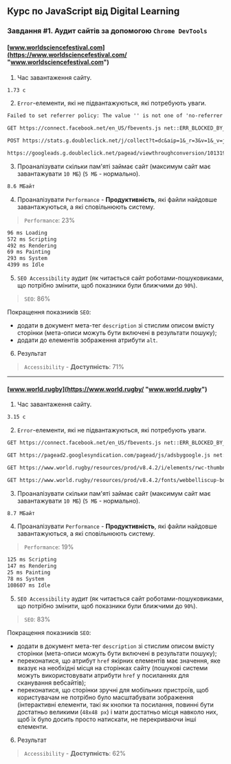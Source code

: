 ## Курс по JavaScript від Digital Learning

### Завдання #1. Аудит сайтів за допомогою `Chrome DevTools`

#### [www.worldsciencefestival.com](https://www.worldsciencefestival.com/ "www.worldsciencefestival.com")

1. Час завантаження сайту.

```txt
1.73 с
```

2. `Error`-елементи, які не підвантажуються, які потребують уваги.

```txt
Failed to set referrer policy: The value '' is not one of 'no-referrer', 'no-referrer-when-downgrade', 'origin', 'origin-when-cross-origin', 'same-origin', 'strict-origin', 'strict-origin-when-cross-origin', or 'unsafe-url'. The referrer policy has been left unchanged. | (index):1

GET https://connect.facebook.net/en_US/fbevents.js net::ERR_BLOCKED_BY_CLIENT | (index):258 

POST https://stats.g.doubleclick.net/j/collect?t=dc&aip=1&_r=3&v=1&_v=j87&tid=UA-22690893-1&cid=694106123.1603982883&jid=380140934&gjid=1157969452&_gid=2011809801.1603982883&_u=QCCAgUABCAAAAE~&z=1090089510 net::ERR_BLOCKED_BY_CLIENT | analytics.js:37 

https://googleads.g.doubleclick.net/pagead/viewthroughconversion/1013191057/?random=1603987388148&cv=9&fst=1603987388148&num=1&bg=ffffff&guid=ON&resp=GooglemKTybQhCsO&eid=376635471&u_h=1080&u_w=1920&u_ah=1040&u_aw=1920&u_cd=24&u_his=2&u_tz=120&u_java=false&u_nplug=3&u_nmime=4&gtm=2oaae2&sendb=1&ig=1&data=event%3Dgtag.config&frm=0&url=https%3A%2F%2Fwww.worldsciencefestival.com%2F&tiba=World%20Science%20Festival&hn=www.googleadservices.com&async=1&rfmt=3&fmt=4 net::ERR_BLOCKED_BY_CLIENT | conversion_async.js:34 
```

3. Проаналізувати скільки пам'яті займає сайт (максимум сайт має завантажувати `10 МБ`) (`5 МБ` - нормально).

```txt
8.6 МБайт
```

4. Проаналізувати `Performance` - **Продуктивність**, які файли найдовше завантажуються, а які сповільнюють систему.

> `Performance`: 23%

```txt
96 ms Loading
572 ms Scripting
492 ms Rendering
69 ms Painting
293 ms System
4399 ms Idle
```

5. `SEO Accessibility` аудит (як читається сайт роботами-пошуковиками, що потрібно змінити, щоб показники були ближчими до `90%`).

> `SEO`: 86%

Покращення показників `SEO`:

- додати в документ мета-тег `description` зі стислим описом вмісту сторінки (мета-описи можуть бути включені в результати пошуку);
- додати до елементів зображення атрибути `alt`.

6. Результат 

> `Accessibility` - **Доступність**: 71% 

***

#### [www.world.rugby](https://www.world.rugby/ "www.world.rugby")

1. Час завантаження сайту.

```txt
3.15 с
```

2. `Error`-елементи, які не підвантажуються, які потребують уваги.

```txt
GET https://connect.facebook.net/en_US/fbevents.js net::ERR_BLOCKED_BY_CLIENT | (index):2740

GET https://pagead2.googlesyndication.com/pagead/js/adsbygoogle.js net::ERR_BLOCKED_BY_CLIENT | (index):2766

GET https://www.world.rugby/resources/prod/v8.4.2/i/elements/rwc-thumbnail-curve.png 403 | t-wr.css:1 

GET https://www.world.rugby/resources/prod/v8.4.2/fonts/webbelliscup-bold-webfont.woff net::ERR_ABORTED 403 | t-wr.css:1 
```

3. Проаналізувати скільки пам'яті займає сайт (максимум сайт має завантажувати `10 МБ`) (`5 МБ` - нормально).

```txt
8.7 МБайт
```

4. Проаналізувати `Performance` - **Продуктивність**, які файли найдовше завантажуються, а які сповільнюють систему.

> `Performance`: 19%

```txt
125 ms Scripting
147 ms Rendering
25 ms Painting
78 ms System
108607 ms Idle
```

5. `SEO Accessibility` аудит (як читається сайт роботами-пошуковиками, що потрібно змінити, щоб показники були ближчими до `90%`).

> `SEO`: 83%

Покращення показників `SEO`:

- додати в документ мета-тег `description` зі стислим описом вмісту сторінки (мета-описи можуть бути включені в результати пошуку);
- переконатися, що атрибут `href` якірних елементів має значення, яке вказує на необхідні місця на сторінках сайту (пошукові системи можуть використовувати атрибути `href` у посиланнях для сканування вебсайтів);
- переконатися, що сторінки зручні для мобільних пристроїв, щоб користувачам не потрібно було масштабувати зображення (інтерактивні елементи, такі як кнопки та посилання, повинні бути достатньо великими (`48x48 px`) і мати достатньо місця навколо них, щоб їх було досить просто натискати, не перекриваючи інші елементи. 

6. Результат 

> `Accessibility` - **Доступність**: 62%

